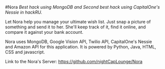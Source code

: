 #Nora
*Best hack using MongoDB and Second best hack using CapitalOne's Nessie in hackRU.*

Let Nora help you manage your ultimate wish list. Just snap a picture of something and send it to her. She'll keep track of it, find it online, and compare it against your bank account.

Nora uses MongoDB, Google Vision API, Twilio API, CapitalOne's Nessie and Amazon API for this application. 
It is powered by Python, Java, HTML, CSS and javascript.

Link to the Nora's Server: https://github.com/nightCapLounge/Nora